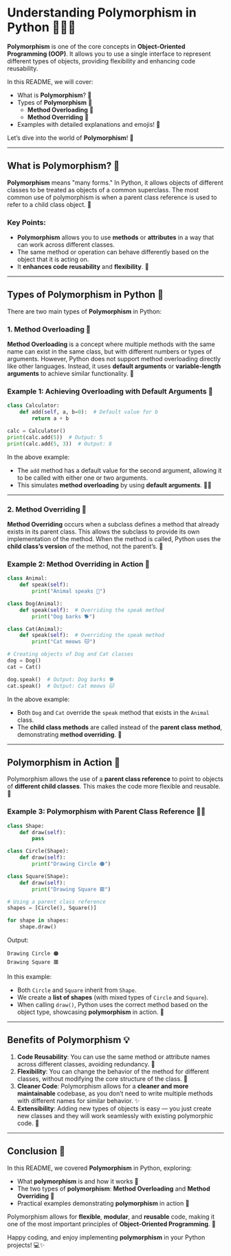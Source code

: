
# Understanding Polymorphism in Python 🧑‍💻🐍

**Polymorphism** is one of the core concepts in **Object-Oriented Programming (OOP)**. It allows you to use a single interface to represent different types of objects, providing flexibility and enhancing code reusability.

In this README, we will cover:
- What is **Polymorphism**? 🤔
- Types of **Polymorphism** 🔄
  - **Method Overloading** 🔄
  - **Method Overriding** 🔁
- Examples with detailed explanations and emojis! 🎨

Let’s dive into the world of **Polymorphism**! 🎉

---

## What is Polymorphism? 🤔

**Polymorphism** means "many forms." In Python, it allows objects of different classes to be treated as objects of a common superclass. The most common use of polymorphism is when a parent class reference is used to refer to a child class object. 🔄

### Key Points:
- **Polymorphism** allows you to use **methods** or **attributes** in a way that can work across different classes.
- The same method or operation can behave differently based on the object that it is acting on.
- It **enhances code reusability** and **flexibility**. 🔄

---

## Types of Polymorphism in Python 🔄

There are two main types of **Polymorphism** in Python:

### 1. **Method Overloading** 🔄

**Method Overloading** is a concept where multiple methods with the same name can exist in the same class, but with different numbers or types of arguments. However, Python does not support method overloading directly like other languages. Instead, it uses **default arguments** or **variable-length arguments** to achieve similar functionality. 🎨

### Example 1: Achieving Overloading with Default Arguments 📝

```python
class Calculator:
    def add(self, a, b=0):  # Default value for b
        return a + b

calc = Calculator()
print(calc.add(5))  # Output: 5
print(calc.add(5, 3))  # Output: 8
```

In the above example:
- The `add` method has a default value for the second argument, allowing it to be called with either one or two arguments.
- This simulates **method overloading** by using **default arguments**. 🧑‍💻

---

### 2. **Method Overriding** 🔁

**Method Overriding** occurs when a subclass defines a method that already exists in its parent class. This allows the subclass to provide its own implementation of the method. When the method is called, Python uses the **child class’s version** of the method, not the parent’s. 🔁

### Example 2: Method Overriding in Action 🔄

```python
class Animal:
    def speak(self):
        print("Animal speaks 🐾")

class Dog(Animal):
    def speak(self):  # Overriding the speak method
        print("Dog barks 🐕")

class Cat(Animal):
    def speak(self):  # Overriding the speak method
        print("Cat meows 🐱")

# Creating objects of Dog and Cat classes
dog = Dog()
cat = Cat()

dog.speak()  # Output: Dog barks 🐕
cat.speak()  # Output: Cat meows 🐱
```

In the above example:
- Both `Dog` and `Cat` override the `speak` method that exists in the `Animal` class.
- The **child class methods** are called instead of the **parent class method**, demonstrating **method overriding**. 🔁

---

## Polymorphism in Action 🔄

Polymorphism allows the use of a **parent class reference** to point to objects of **different child classes**. This makes the code more flexible and reusable. 🎨

### Example 3: Polymorphism with Parent Class Reference 🧑‍💻

```python
class Shape:
    def draw(self):
        pass

class Circle(Shape):
    def draw(self):
        print("Drawing Circle 🟠")

class Square(Shape):
    def draw(self):
        print("Drawing Square 🟥")

# Using a parent class reference
shapes = [Circle(), Square()]

for shape in shapes:
    shape.draw()
```

Output:
```
Drawing Circle 🟠
Drawing Square 🟥
```

In this example:
- Both `Circle` and `Square` inherit from `Shape`.
- We create a **list of shapes** (with mixed types of `Circle` and `Square`).
- When calling `draw()`, Python uses the correct method based on the object type, showcasing **polymorphism** in action. 🔄

---

## Benefits of Polymorphism 💡

1. **Code Reusability**: You can use the same method or attribute names across different classes, avoiding redundancy. 🔄
2. **Flexibility**: You can change the behavior of the method for different classes, without modifying the core structure of the class. 🌈
3. **Cleaner Code**: Polymorphism allows for a **cleaner and more maintainable** codebase, as you don’t need to write multiple methods with different names for similar behavior. ✨
4. **Extensibility**: Adding new types of objects is easy — you just create new classes and they will work seamlessly with existing polymorphic code. 🧩

---

## Conclusion 🎉

In this README, we covered **Polymorphism** in Python, exploring:
- What **polymorphism** is and how it works 🔄
- The two types of **polymorphism**: **Method Overloading** and **Method Overriding** 🔁
- Practical examples demonstrating **polymorphism** in action 🎨

Polymorphism allows for **flexible**, **modular**, and **reusable** code, making it one of the most important principles of **Object-Oriented Programming**. 🚀

Happy coding, and enjoy implementing **polymorphism** in your Python projects! 💻✨

